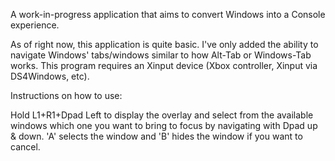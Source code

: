 A work-in-progress application that aims to convert Windows into a Console experience.

As of right now, this application is quite basic. I've only added the ability to navigate Windows' tabs/windows similar to how Alt-Tab or Windows-Tab works.
This program requires an Xinput device (Xbox controller, Xinput via DS4Windows, etc).

Instructions on how to use:

Hold L1+R1+Dpad Left to display the overlay and select from the available windows which one you want to bring to focus by navigating with Dpad up & down. 'A' selects the window and 'B' hides the window if you want to cancel.
